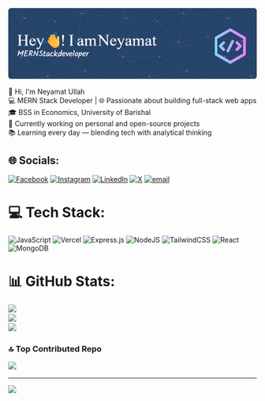 <img src="https://github.com/Niamot-Ullah/Niamot-Ullah/blob/main/github-header-image%20(3).png">

👋 Hi, I'm Neyamat Ullah<br>💻 MERN Stack Developer | 🌐 Passionate about building full-stack web apps<br>🎓 BSS in Economics, University of Barishal<br>🔭 Currently working on personal and open-source projects<br>📚 Learning every day — blending tech with analytical thinking<br>



## 🌐 Socials:
[![Facebook](https://img.shields.io/badge/Facebook-%231877F2.svg?logo=Facebook&logoColor=white)](https://facebook.com/niamot.ullah.652643) [![Instagram](https://img.shields.io/badge/Instagram-%23E4405F.svg?logo=Instagram&logoColor=white)](https://instagram.com/test) [![LinkedIn](https://img.shields.io/badge/LinkedIn-%230077B5.svg?logo=linkedin&logoColor=white)](https://linkedin.com/in/test) [![X](https://img.shields.io/badge/X-black.svg?logo=X&logoColor=white)](https://x.com/test) [![email](https://img.shields.io/badge/Email-D14836?logo=gmail&logoColor=white)](mailto:niamotullah009@gmail.com) 

# 💻 Tech Stack:
![JavaScript](https://img.shields.io/badge/javascript-%23323330.svg?style=for-the-badge&logo=javascript&logoColor=%23F7DF1E) ![Vercel](https://img.shields.io/badge/vercel-%23000000.svg?style=for-the-badge&logo=vercel&logoColor=white) ![Express.js](https://img.shields.io/badge/express.js-%23404d59.svg?style=for-the-badge&logo=express&logoColor=%2361DAFB) ![NodeJS](https://img.shields.io/badge/node.js-6DA55F?style=for-the-badge&logo=node.js&logoColor=white) ![TailwindCSS](https://img.shields.io/badge/tailwindcss-%2338B2AC.svg?style=for-the-badge&logo=tailwind-css&logoColor=white) ![React](https://img.shields.io/badge/react-%2320232a.svg?style=for-the-badge&logo=react&logoColor=%2361DAFB) ![MongoDB](https://img.shields.io/badge/MongoDB-%234ea94b.svg?style=for-the-badge&logo=mongodb&logoColor=white)
# 📊 GitHub Stats:
![](https://github-readme-stats.vercel.app/api?username=Niamot-Ullah&theme=dark&hide_border=false&include_all_commits=true&count_private=false)<br/>
![](https://nirzak-streak-stats.vercel.app/?user=Niamot-Ullah&theme=dark&hide_border=false)<br/>
![](https://github-readme-stats.vercel.app/api/top-langs/?username=Niamot-Ullah&theme=dark&hide_border=false&include_all_commits=true&count_private=false&layout=compact)

### 🔝 Top Contributed Repo
![](https://github-contributor-stats.vercel.app/api?username=Niamot-Ullah&limit=5&theme=dark&combine_all_yearly_contributions=true)

---
[![](https://visitcount.itsvg.in/api?id=Niamot-Ullah&icon=0&color=0)](https://visitcount.itsvg.in)



  
<!-- Proudly created with GPRM ( https://gprm.itsvg.in ) -->
